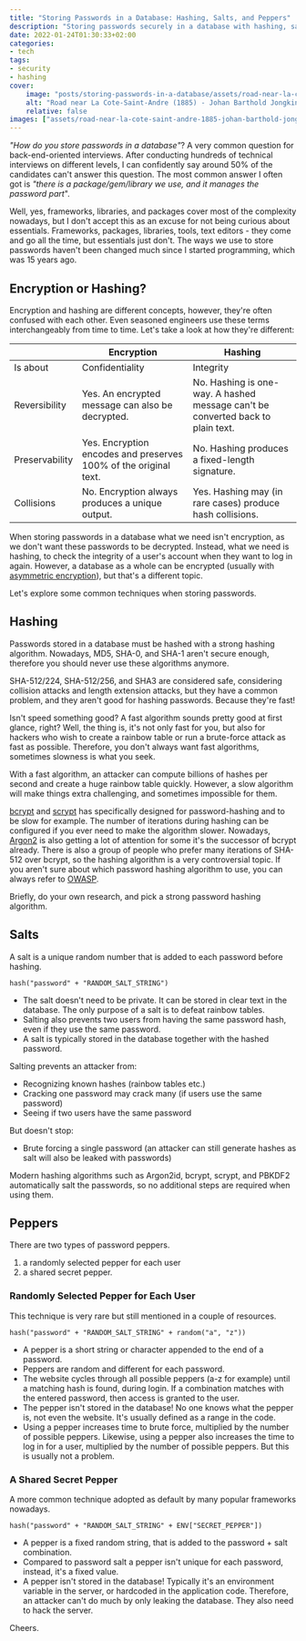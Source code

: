 ```yaml
---
title: "Storing Passwords in a Database: Hashing, Salts, and Peppers"
description: "Storing passwords securely in a database with hashing, salts, and peppers."
date: 2022-01-24T01:30:33+02:00
categories:
- tech
tags:
- security
- hashing
cover:
    image: "posts/storing-passwords-in-a-database/assets/road-near-la-cote-saint-andre-1885-johan-barthold-jongkind.webp"
    alt: "Road near La Cote-Saint-Andre (1885) - Johan Barthold Jongkind"
    relative: false
images: ["assets/road-near-la-cote-saint-andre-1885-johan-barthold-jongkind.webp"]
---
```


_"How do you store passwords in a database"_? A very common question for back-end-oriented interviews. After conducting
hundreds of technical interviews on different levels, I can confidently say around 50% of the candidates can't answer
this question. The most common answer I often got is
_"there is a package/gem/library we use, and it manages the password part_".

Well, yes, frameworks, libraries, and packages cover most of the complexity nowadays, but I don't accept this as an
excuse for not being curious about essentials. Frameworks, packages, libraries, tools, text editors - they come and go
all the time, but essentials just don't. The ways we use to store passwords haven't been changed much since I started
programming, which was 15 years ago.

## Encryption or Hashing?

Encryption and hashing are different concepts, however, they're often confused with each other. Even seasoned engineers
use these terms interchangeably from time to time. Let's take a look at how they're different:

|                | Encryption                                                       | Hashing                                                                         |
|----------------|------------------------------------------------------------------|---------------------------------------------------------------------------------|
| Is about       | Confidentiality                                                  | Integrity                                                                       |
| Reversibility  | Yes. An encrypted message can also be decrypted.                 | No. Hashing is one-way. A hashed message can't be converted back to plain text. |
| Preservability | Yes. Encryption encodes and preserves 100% of the original text. | No. Hashing produces a fixed-length signature.                                  |
| Collisions     | No. Encryption always produces a unique output.                  | Yes. Hashing may (in rare cases) produce hash collisions.                       |

When storing passwords in a database what we need isn't encryption, as we don't want these passwords to be decrypted.
Instead, what we need is hashing, to check the integrity of a user's account when they want to log in again. However,
a database as a whole can be encrypted (usually with
[asymmetric encryption](https://www.mysql.com/products/enterprise/encryption.html)), but that's a different topic.

Let's explore some common techniques when storing passwords.

## Hashing

Passwords stored in a database must be hashed with a strong hashing algorithm. Nowadays, MD5, SHA-0, and SHA-1 aren't
secure enough, therefore you should never use these algorithms anymore.

SHA-512/224, SHA-512/256, and SHA3 are considered safe, considering collision attacks and length extension attacks,
but they have a common problem, and they aren't good for hashing passwords. Because they're fast!

Isn't speed something good? A fast algorithm sounds pretty good at first glance, right? Well, the thing is, it's not
only fast for you, but also for hackers who wish to create a rainbow table or run a brute-force attack as fast as
possible. Therefore, you don't always want fast algorithms, sometimes slowness is what you seek.

With a fast algorithm, an attacker can compute billions of hashes per second and create a huge rainbow table quickly.
However, a slow algorithm will make things extra challenging, and sometimes impossible for them.

[bcrypt](https://en.wikipedia.org/wiki/Bcrypt) and [scrypt](https://en.wikipedia.org/wiki/Scrypt) has specifically
designed for password-hashing and to be slow for example. The number of iterations during hashing can be configured if
you ever need to make the algorithm slower. Nowadays, [Argon2](https://en.wikipedia.org/wiki/Argon2) is also getting a
lot of attention for some it's the successor of bcrypt already. There is also a group of people who prefer many
iterations of SHA-512 over bcrypt, so the hashing algorithm is a very controversial topic. If you aren't sure about
which password hashing algorithm to use, you can always refer to
[OWASP](https://cheatsheetseries.owasp.org/cheatsheets/Password_Storage_Cheat_Sheet.html).

Briefly, do your own research, and pick a strong password hashing algorithm.

## Salts

A salt is a unique random number that is added to each password before hashing.

  ```
  hash("password" + "RANDOM_SALT_STRING")
  ```

- The salt doesn't need to be private. It can be stored in clear text in the database. The only purpose of a salt is to
  defeat rainbow tables.
- Salting also prevents two users from having the same password hash, even if they use the same password.
- A salt is typically stored in the database together with the hashed password.

Salting prevents an attacker from:
  - Recognizing known hashes (rainbow tables etc.)
  - Cracking one password may crack many (if users use the same password)
  - Seeing if two users have the same password

But doesn't stop:
  - Brute forcing a single password (an attacker can still generate hashes as salt will also be leaked with passwords)

Modern hashing algorithms such as Argon2id, bcrypt, scrypt, and PBKDF2 automatically salt the passwords, so no
additional steps are required when using them.

## Peppers

There are two types of password peppers.

1. a randomly selected pepper for each user
2. a shared secret pepper.

### Randomly Selected Pepper for Each User

This technique is very rare but still mentioned in a couple of resources.

  ```
  hash("password" + "RANDOM_SALT_STRING" + random("a", "z"))
  ```

- A pepper is a short string or character appended to the end of a password.
- Peppers are random and different for each password.
- The website cycles through all possible peppers (a-z for example) until a matching hash is found, during login. If
  a combination matches with the entered password, then access is granted to the user.
- The pepper isn't stored in the database! No one knows what the pepper is, not even the website. It's usually defined
  as a range in the code.
- Using a pepper increases time to brute force, multiplied by the number of possible peppers. Likewise, using a pepper
  also increases the time to log in for a user, multiplied by the number of possible peppers. But this is usually not a
  problem.

### A Shared Secret Pepper

A more common technique adopted as default by many popular frameworks nowadays.

  ```
  hash("password" + "RANDOM_SALT_STRING" + ENV["SECRET_PEPPER"])
  ```

- A pepper is a fixed random string, that is added to the password + salt combination.
- Compared to password salt a pepper isn't unique for each password, instead, it's a fixed value.
- A pepper isn't stored in the database! Typically it's an environment variable in the server, or hardcoded in the
  application code. Therefore, an attacker can't do much by only leaking the database. They also need to hack the
  server.

Cheers.
